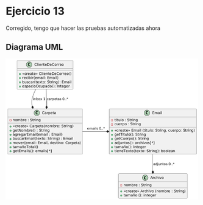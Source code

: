 # Ejercicio 13
Corregido, tengo que hacer las pruebas automatizadas ahora
## Diagrama UML
![Diagrama UML](./diagrama_uml.png)
